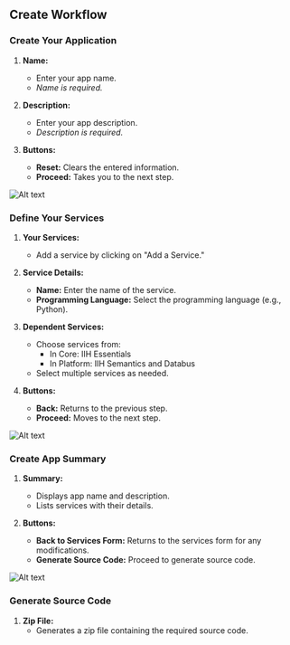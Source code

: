 ## Create Workflow

### Create Your Application

1. **Name:**
   - Enter your app name.
   - *Name is required.*

2. **Description:**
   - Enter your app description.
   - *Description is required.*

3. **Buttons:**
   - **Reset:** Clears the entered information.
   - **Proceed:** Takes you to the next step.

![Alt text](../assets/Workflows/01-Create-Workflow/image.png)
### Define Your Services

1. **Your Services:**
   - Add a service by clicking on "Add a Service."

2. **Service Details:**
   - **Name:** Enter the name of the service.
   - **Programming Language:** Select the programming language (e.g., Python).

3. **Dependent Services:**
   - Choose services from:
     - In Core: IIH Essentials
     - In Platform: IIH Semantics and Databus
   - Select multiple services as needed.

4. **Buttons:**
   - **Back:** Returns to the previous step.
   - **Proceed:** Moves to the next step.

![Alt text](../assets/Workflows/01-Create-Workflow/image-1.png)

### Create App Summary

1. **Summary:**
   - Displays app name and description.
   - Lists services with their details.

2. **Buttons:**
   - **Back to Services Form:** Returns to the services form for any modifications.
   - **Generate Source Code:** Proceed to generate source code.

![Alt text](../assets/Workflows/01-Create-Workflow/image-2.png)

### Generate Source Code

1. **Zip File:**
   - Generates a zip file containing the required source code.



